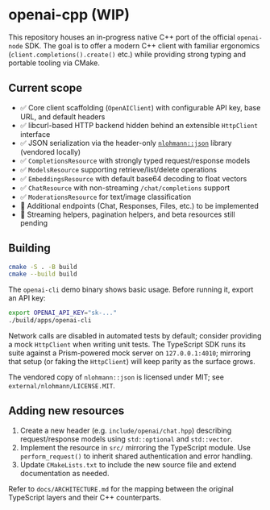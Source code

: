 # openai-cpp (WIP)

This repository houses an in-progress native C++ port of the official `openai-node` SDK.  The goal is to offer a modern C++ client with familiar ergonomics (`client.completions().create()` etc.) while providing strong typing and portable tooling via CMake.

## Current scope

- ✅ Core client scaffolding (`OpenAIClient`) with configurable API key, base URL, and default headers
- ✅ libcurl-based HTTP backend hidden behind an extensible `HttpClient` interface
- ✅ JSON serialization via the header-only [`nlohmann::json`](https://github.com/nlohmann/json) library (vendored locally)
- ✅ `CompletionsResource` with strongly typed request/response models
- ✅ `ModelsResource` supporting retrieve/list/delete operations
- ✅ `EmbeddingsResource` with default base64 decoding to float vectors
- ✅ `ChatResource` with non-streaming `/chat/completions` support
- ✅ `ModerationsResource` for text/image classification
- 🚧 Additional endpoints (Chat, Responses, Files, etc.) to be implemented
- 🚧 Streaming helpers, pagination helpers, and beta resources still pending

## Building

```bash
cmake -S . -B build
cmake --build build
```

The `openai-cli` demo binary shows basic usage. Before running it, export an API key:

```bash
export OPENAI_API_KEY="sk-..."
./build/apps/openai-cli
```

Network calls are disabled in automated tests by default; consider providing a mock `HttpClient` when writing unit tests. The TypeScript SDK runs its suite against a Prism-powered mock server on `127.0.0.1:4010`; mirroring that setup (or faking the `HttpClient`) will keep parity as the surface grows.

The vendored copy of `nlohmann::json` is licensed under MIT; see `external/nlohmann/LICENSE.MIT`.

## Adding new resources

1. Create a new header (e.g. `include/openai/chat.hpp`) describing request/response models using `std::optional` and `std::vector`.
2. Implement the resource in `src/` mirroring the TypeScript module. Use `perform_request()` to inherit shared authentication and error handling.
3. Update `CMakeLists.txt` to include the new source file and extend documentation as needed.

Refer to `docs/ARCHITECTURE.md` for the mapping between the original TypeScript layers and their C++ counterparts.
